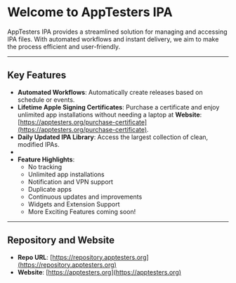 # Welcome to AppTesters IPA

AppTesters IPA provides a streamlined solution for managing and accessing IPA files. With automated workflows and instant delivery, we aim to make the process efficient and user-friendly.

---

## Key Features

- **Automated Workflows**: Automatically create releases based on schedule or events.
- **Lifetime Apple Signing Certificates**: Purchase a certificate and enjoy unlimited app installations without needing a laptop at **Website**: [https://apptesters.org/purchase-certificate](https://apptesters.org/purchase-certificate).
- **Daily Updated IPA Library**: Access the largest collection of clean, modified IPAs.
- 
- **Feature Highlights**:
  - No tracking
  - Unlimited app installations
  - Notification and VPN support
  - Duplicate apps
  - Continuous updates and improvements
  - Widgets and Extension Support
  - More Exciting Features coming soon! 

---

## Repository and Website

- **Repo URL**: [https://repository.apptesters.org](https://repository.apptesters.org)
- **Website**: [https://apptesters.org](https://apptesters.org)

